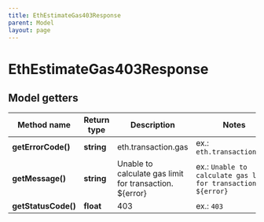 ```yaml
---
title: EthEstimateGas403Response
parent: Model
layout: page
---
```


# EthEstimateGas403Response

## Model getters

Method name | Return type | Description | Notes
------------ | ------------- | ------------- | -------------
**getErrorCode()** | **string** | eth.transaction.gas | ex.: `eth.transaction.gas`
**getMessage()** | **string** | Unable to calculate gas limit for transaction. ${error} | ex.: `Unable to calculate gas limit for transaction. ${error}`
**getStatusCode()** | **float** | 403 | ex.: `403`

